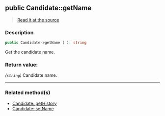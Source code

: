 ## public Candidate::getName

> [Read it at the source](https://github.com/julien-boudry/Condorcet/blob/master/src/Candidate.php#L97)

### Description    

```php
public Candidate->getName ( ): string
```

Get the candidate name.
    

### Return value:   

*(`string`)* Candidate name.


---------------------------------------

### Related method(s)      

* [Candidate::getHistory](/Docs/ApiReferences/Candidate%20Class/public%20Candidate--getHistory.md)    
* [Candidate::setName](/Docs/ApiReferences/Candidate%20Class/public%20Candidate--setName.md)    
